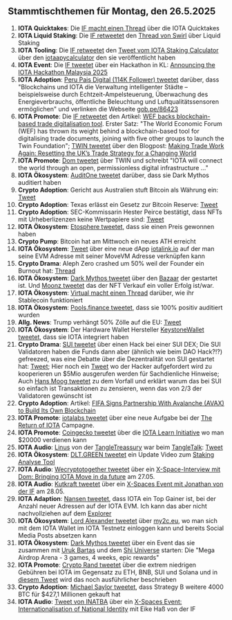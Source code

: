 ## Stammtischthemen für Montag, den 26.5.2025

1. **IOTA Quicktakes**: Die [IF macht einen Thread](https://x.com/iota/status/1924752119539605890) über die IOTA Quicktakes
2. **IOTA Liquid Staking**: Die [IF retweetet](https://x.com/iota/status/1924777170867536077) den [Thread von Swirl](https://x.com/swirlstake/status/1924774444020727992) über Liquid Staking 
3. **IOTA Tooling**: Die [IF retweetet](https://x.com/iota/status/1924809418706743551) den [Tweet vom IOTA Staking Calculator](https://x.com/iotaStaking/status/1924741288852599121) über den [iotaapycalculator](https://www.iotaapycalculator.com/) den sie veröffentlicht haben
4. **IOTA Event**: Die [IF tweetet](https://x.com/iota/status/1924812358070755478) über ein Hackathon in KL: [Announcing the IOTA Hackathon Malaysia 2025](https://blog.iota.org/iota-hackathon-malaysia-2025/)
5. **IOTA Adoption**: [Peru Pais Digital (114K Follower) tweetet](https://x.com/PeruPaisDigital/status/1925084145635426466) darüber, dass "Blockchains und IOTA die Verwaltung intelligenter Städte – beispielsweise durch Echtzeit-Ampelsteuerung, Überwachung des Energieverbrauchs, öffentliche Beleuchtung und Luftqualitätssensoren ermöglichen" und verlinken die Webseite [gob.pe/86423](https://www.gob.pe/86423)
6. **IOTA Promote**: Die [IF retweetet](https://x.com/iota/status/1925206142369648999) den Artikel: [WEF backs blockchain-based trade digitalisation tool](https://www.gtreview.com/news/fintech/wef-backs-blockchain-based-trade-digitalisation-tool/). Erster Satz: "The World Economic Forum (WEF) has thrown its weight behind a blockchain-based tool for digitalising trade documents, joining with five other groups to launch the Twin Foundation"; [TWIN tweetet](https://x.com/TWINGlobalOrg/status/1925886957806026806) über den Blogpost: [Making Trade Work Again: Resetting the UK’s Trade Strategy for a Changing World](https://institute.global/insights/economic-prosperity/making-trade-work-again-resetting-the-uks-trade-strategy-for-a-changing-world)
7. **IOTA Promote**: [Dom tweetet](https://x.com/DomSchiener/status/1925510887571361936) über TWIN und schreibt "IOTA will connect the world through an open, permissionless digital infrastructure ..."
8. **IOTA Ökosystem**: [AuditOne tweetet](https://x.com/AuditOne_DAO/status/1925160330310644076) darüber, dass sie Dark Mythos auditiert haben
9. **Crypto Adoption**: Gericht aus Australien stuft Bitcoin als Währung ein: [Tweet](https://x.com/Vivek4real_/status/1925104000849891715)
10. **Crypto Adoption**: Texas erlässt ein Gesetz zur Bitcoin Reserve: [Tweet](https://x.com/BTC_Archive/status/1924942848018792672)
11. **Crypto Adoption**: SEC-Kommissarin Hester Peirce bestätigt, dass NFTs mit Urheberlizenzen keine Wertpapiere sind: [Tweet](https://x.com/blocknewsdotcom/status/1924537109706141850)
12. **IOTA Ökosystem**: [Etosphere tweetet](https://x.com/ETOSPHERES/status/1924722196305330471), dass sie einen Preis gewonnen haben
13. **Crypto Pump**: Bitcoin hat am Mittwoch ein neues ATH erreicht
14. **IOTA Ökosystem**: [Tweet](https://x.com/IotaRebased/status/1926155309233443026) über eine neue dApp [iotalink.io](https://iotalink.io/) auf der man seine EVM Adresse mit seiner MoveVM Adresse verknüpfen kann
15. **Crypto Drama**: Aleph Zero crashed um 50% weil der Founder ein Burnout hat: [Thread](https://x.com/ourcryptotalk/status/1926034514268041604)
16. **IOTA Ökosystem**: [Dark Mythos tweetet](https://x.com/DarkMythosIOTA/status/1925854428839465318) über den [Bazaar](https://explorer.dark-mythos.com/bazaar>) der gestartet ist. Und [Moonz tweetet](https://x.com/ingo_moonz/status/1926183992476254648) das der NFT Verkauf ein voller Erfolg ist/war.
17. **IOTA Ökosystem**: [Virtual macht einen Thread](https://x.com/Virtue_Money/status/1925915420462055485) darüber, wie ihr Stablecoin funktioniert
18. **IOTA Ökosystem**: [Pools.finance tweetet](https://x.com/PoolsFinance/status/1925910082606240029), dass sie 100% positiv auditiert wurden
19. **Allg. News**: Trump verhängt 50% Zölle auf die EU: [Tweet](https://x.com/TheDustyBC/status/1925882223892279680)
20. **IOTA Ökosystem**: Der Hardware Wallet Hersteller [KeystoneWallet tweetet](https://x.com/KeystoneWallet/status/1925899675896254647), dass sie IOTA integriert haben
21. **Crypto Drama**: [SUI tweetet](https://x.com/SuiNetwork/status/1925572334054002774) über einen Hack bei einer SUI DEX; Die SUI Validatoren haben die Funds dann aber (ähnlich wie beim DAO Hack?!?) gefreezed, was eine Debatte über die Dezentralität von SUI gestartet hat: [Tweet](https://x.com/Justin_Bons/status/1925737883777773913); Hier noch ein [Tweet](https://x.com/SuiNetwork/status/1925916506405150983) wo der Hacker aufgefordert wird zu kooperieren un $5Mio ausgerufen werden für Sachdienliche Hinweise; Auch [Hans Moog tweetet](https://x.com/hus_qy/status/1926331077779423354) zu dem Vorfall und erklärt warum das bei SUI so einfach ist Transaktionen zu zensieren, wenn das von 2/3 der Validatoren gewünscht ist
22. **Crypto Adoption**: Artikel: [FIFA Signs Partnership With Avalanche (AVAX) to Build Its Own Blockchain](https://watcher.guru/news/fifa-signs-partnership-with-avalanche-avax-to-build-its-own-blockchain)
23. **IOTA Promote**: [iotalabs tweetet](https://x.com/iotalabs_/status/1925567369599934619) über eine neue Aufgabe bei der [The Return of IOTA](https://guild.xyz/iota/the-return-of-iota) Campagne.
24. **IOTA Promote**: [Coingecko tweetet](https://x.com/coingecko/status/1925907104302350513) über die [IOTA Learn Initiative](https://landing.coingecko.com/earn/what-is-iota/) wo man $20000 verdienen kann
25. **IOTA Audio**: [Linus](https://x.com/LinusNaumann) von der [TangleTreassury](https://x.com/TangleTreasury) war beim [TangleTalk](https://x.com/tangle_talk): [Tweet](https://x.com/tangle_talk/status/1926517626181738698)
26. **IOTA Ökosystem**: [DLT.GREEN tweetet](https://x.com/dlt_green/status/1926316233982361868) ein Update Video zum [Staking Analyse Tool]()
27. **IOTA Audio**: [Wecryptotogether tweetet](https://x.com/Edward__Park/status/1926555389211947126) über ein [X-Space-Interview mit Dom: Bringing IOTA Move in da future](https://x.com/i/spaces/1BRJjmLRyjRGw) am 27.05.
28. **IOTA Audio**: [Kutkraft tweetet](https://x.com/kutkraft/status/1926888235101249705) über ein [X-Spaces Event mit Jonathan von der IF](https://x.com/3rdEclips3) am 28.05.
29. **IOTA Adaption**: [Nansen tweetet](https://x.com/nansen_ai/status/1926563953171128460), dass IOTA ein Top Gainer ist, bei der Anzahl neuer Adressen auf der IOTA EVM. Ich kann das aber nicht nachvollziehen auf dem [Explorer](https://explorer.evm.iota.org/stats)
30. **IOTA Ökosystem**: [Lord Alexander tweetet](https://x.com/shortaktien/status/1925970074860474675) über [my2c.eu](https://my2c.eu/), wo man sich mit dem IOTA Wallet im IOTA Testnetz einloggen kann und bereits Social Media Posts absetzen kann
31. **IOTA Ökosystem**: [Dark Mythos tweetet](https://x.com/DarkMythosIOTA/status/1926911070444102059) über ein Event das sie zusammen mit [Uruk Bartas](https://x.com/UrukBartas) und dem [Shi Universe](https://x.com/Shiuniverse) starten: Die "Mega Airdrop Arena - 3 games, 4 weeks, epic rewards"
32. **IOTA Promote**: [Crypto Rand tweetet](https://x.com/crypto_rand/status/1926910171395022853) über die extrem niedrigen Gebühren bei IOTA im Gegensatz zu ETH, BNB, SUI und Solana und in [diesem Tweet](https://x.com/byMattHarder/status/1926944589727846826) wird das noch ausführlicher beschrieben
33. **Crypto Adoption**: [Michael Saylor tweetet](https://x.com/saylor/status/1926972171349373129), dass Strategy B weitere 4000 BTC für $427,1 Millionen gekauft hat
34. **IOTA Audio**: [Tweet von INATBA](https://x.com/INATBA_org/status/1926976263601692722) über ein [X-Spaces Event: Internationalisation of National Identity](https://x.com/i/spaces/1MnxnwaeZjVKO) mit Eike Haß von der IF
